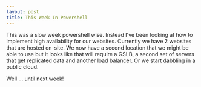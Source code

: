 ```yaml
---
layout: post
title: This Week In Powershell
---
```


This was a slow week powershell wise. Instead I've been looking at how to implement high availability for our websites. Currently
we have 2 websites that are hosted on-site. We now have a second location that we might be able to use but it looks like that
will require a GSLB, a second set of servers that get replicated data and another load balancer. Or we start dabbling in a
public cloud.

Well ... until next week!